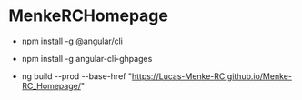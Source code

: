 # MenkeRCHomepage

- npm install -g @angular/cli
- npm install -g angular-cli-ghpages

- ng build --prod --base-href "https://Lucas-Menke-RC.github.io/Menke-RC_Homepage/"
